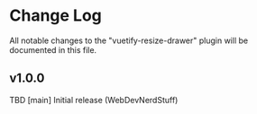 # Change Log
All notable changes to the "vuetify-resize-drawer" plugin will be documented in this file.

## v1.0.0
TBD
[main] Initial release (WebDevNerdStuff)
